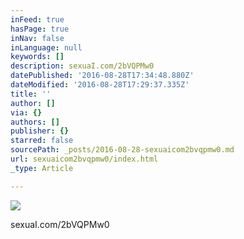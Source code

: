 ```yaml
---
inFeed: true
hasPage: true
inNav: false
inLanguage: null
keywords: []
description: sexuaI.com/2bVQPMw0
datePublished: '2016-08-28T17:34:48.880Z'
dateModified: '2016-08-28T17:29:37.335Z'
title: ''
author: []
via: {}
authors: []
publisher: {}
starred: false
sourcePath: _posts/2016-08-28-sexuaicom2bvqpmw0.md
url: sexuaicom2bvqpmw0/index.html
_type: Article

---
```

![](https://the-grid-user-content.s3-us-west-2.amazonaws.com/095b67a4-4aff-4505-983a-3ecc3989b318.jpg)

sexuaI.com/2bVQPMw0